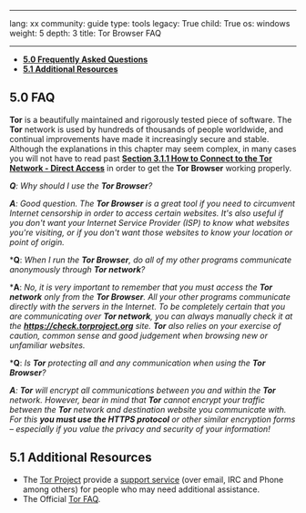 

---

lang: xx
community: guide
type: tools
legacy: True
child: True
os: windows
weight: 5
depth: 3
title: Tor Browser FAQ

---

- [**5.0 Frequently Asked Questions**](#5.0)
- [**5.1 Additional Resources**](#5.1)

<a name="5.0"></a>
## 5.0 FAQ ##

**Tor** is a beautifully maintained and rigorously tested piece of software. The **Tor** network is used by hundreds of thousands of people worldwide, and continual improvements have made it increasingly secure and stable. Although the explanations in this chapter may seem complex, in many cases you will not have to read past [**Section 3.1.1 How to Connect to the Tor Network - Direct Access**](/en/tor_anonymitynetwork) in order to get the **Tor Browser** working properly. 

<div class="background" markdown="1"> 

***Q**: Why should I use the **Tor Browser**?*

***A**: Good question. The **Tor Browser** is a great tool if you need to circumvent Internet censorship in order to access certain websites. It's also useful if you don't want your Internet Service Provider (ISP) to know what websites you're visiting, or if you don't want those websites to know your location or point of origin.*

***Q**: *When I run the **Tor Browser**, do all of my other programs communicate anonymously through **Tor network**?*

***A**: *No, it is very important to remember that you must access the **Tor network** only from the **Tor Browser**. All your other programs communicate directly with the servers in the Internet. To be completely certain that you are communicating over **Tor network**, you can always manually check it at the **https://check.torproject.org** site. **Tor** also relies on your exercise of caution, common sense and good judgement when browsing new or unfamiliar websites.*

***Q**: *Is **Tor** protecting all and any communication when using the **Tor Browser**?*

***A**: **Tor** will encrypt all communications between you and *within* the **Tor** network. However, bear in mind that **Tor** cannot encrypt your traffic between the **Tor** network and destination website you communicate with. For this **you must use the HTTPS protocol** or other similar encryption forms – especially if you value the privacy and security of your information!*

</div>

<a name="5.1"></a>
## 5.1 Additional Resources ##

- The [Tor Project](https://www.torproject.org) provide a [support service](https://www.torproject.org/about/contact.html.en) (over email, IRC and Phone among others) for people who may need additional assistance. 
- The Official [Tor FAQ](https://www.torproject.org/docs/faq).

